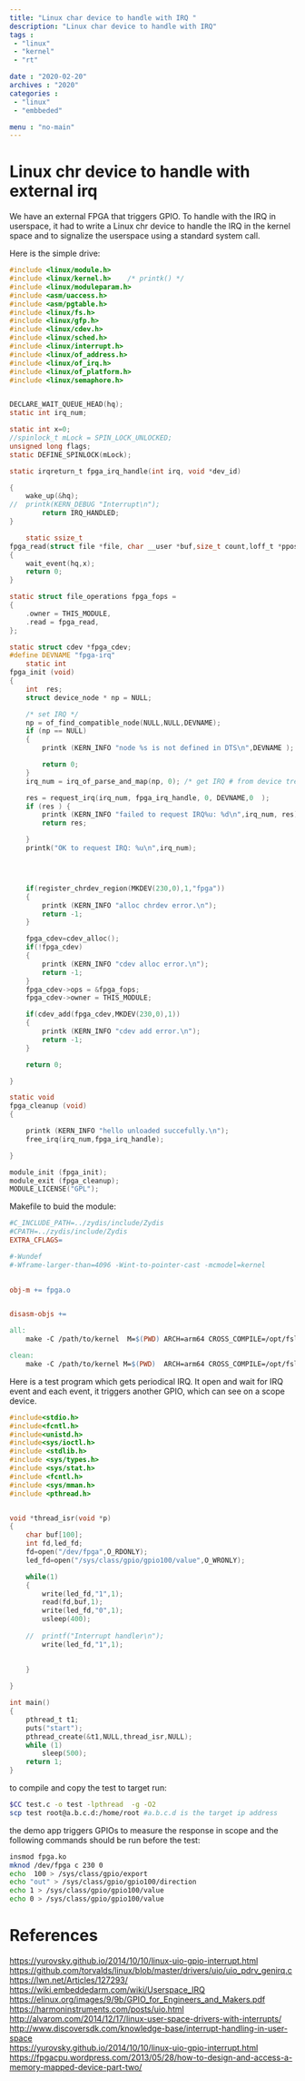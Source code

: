 ```yaml
---
title: "Linux char device to handle with IRQ "
description: "Linux char device to handle with IRQ"
tags : 
 - "linux"
 - "kernel"
 - "rt"

date : "2020-02-20"
archives : "2020"
categories : 
 - "linux"
 - "embbeded"

menu : "no-main"
---
```

# Linux chr device to handle with external irq

We have an external FPGA that triggers GPIO. To handle with the IRQ in userspace, it had to write a Linux chr device to handle the IRQ in the kernel space and to signalize the userspace using a standard system call. 

Here is the simple drive:

```c
#include <linux/module.h>
#include <linux/kernel.h>    /* printk() */
#include <linux/moduleparam.h>
#include <asm/uaccess.h>
#include <asm/pgtable.h>
#include <linux/fs.h>
#include <linux/gfp.h>
#include <linux/cdev.h>
#include <linux/sched.h>
#include <linux/interrupt.h>
#include <linux/of_address.h>
#include <linux/of_irq.h>
#include <linux/of_platform.h> 
#include <linux/semaphore.h>


DECLARE_WAIT_QUEUE_HEAD(hq);
static int irq_num;

static int x=0;
//spinlock_t mLock = SPIN_LOCK_UNLOCKED;
unsigned long flags;
static DEFINE_SPINLOCK(mLock);

static irqreturn_t fpga_irq_handle(int irq, void *dev_id)

{
	wake_up(&hq);
//	printk(KERN_DEBUG "Interrupt\n");
    	return IRQ_HANDLED;
}

	static ssize_t
fpga_read(struct file *file, char __user *buf,size_t count,loff_t *ppos)
{
	wait_event(hq,x);	
	return 0;
}

static struct file_operations fpga_fops =
{
	.owner = THIS_MODULE,
	.read = fpga_read,
};

static struct cdev *fpga_cdev;
#define DEVNAME "fpga-irq"
	static int
fpga_init (void)
{
	int  res;
	struct device_node * np = NULL;

	/* set IRQ */
	np = of_find_compatible_node(NULL,NULL,DEVNAME);
	if (np == NULL)
	{
		printk (KERN_INFO "node %s is not defined in DTS\n",DEVNAME );

		return 0;
	}
	irq_num = irq_of_parse_and_map(np, 0); /* get IRQ # from device tree */

	res = request_irq(irq_num, fpga_irq_handle, 0, DEVNAME,0  );
	if (res ) {
		printk (KERN_INFO "failed to request IRQ%u: %d\n",irq_num, res);
		return res;   

	}
	printk("OK to request IRQ: %u\n",irq_num);




	if(register_chrdev_region(MKDEV(230,0),1,"fpga"))
	{
		printk (KERN_INFO "alloc chrdev error.\n");
		return -1;
	}

	fpga_cdev=cdev_alloc();
	if(!fpga_cdev)
	{
		printk (KERN_INFO "cdev alloc error.\n");
		return -1;
	}
	fpga_cdev->ops = &fpga_fops;
	fpga_cdev->owner = THIS_MODULE;

	if(cdev_add(fpga_cdev,MKDEV(230,0),1))
	{
		printk (KERN_INFO "cdev add error.\n");
		return -1;
	}

	return 0;

}

static void
fpga_cleanup (void)
{

	printk (KERN_INFO "hello unloaded succefully.\n");
	free_irq(irq_num,fpga_irq_handle);

}

module_init (fpga_init);
module_exit (fpga_cleanup);
MODULE_LICENSE("GPL");
```



Makefile to buid the module:

```makefile
#C_INCLUDE_PATH=../zydis/include/Zydis
#CPATH=../zydis/include/Zydis
EXTRA_CFLAGS=

#-Wundef 
#-Wframe-larger-than=4096 -Wint-to-pointer-cast -mcmodel=kernel 
 

obj-m += fpga.o


disasm-objs +=  

all:
	make -C /path/to/kernel  M=$(PWD) ARCH=arm64 CROSS_COMPILE=/opt/fsl-imx-xwayland/4.14-sumo/sysroots/x86_64-pokysdk-linux/usr/bin/aarch64-poky-linux/aarch64-poky-linux-   modules

clean:
	make -C /path/to/kernel M=$(PWD)  ARCH=arm64 CROSS_COMPILE=/opt/fsl-imx-xwayland/4.14-sumo/sysroots/x86_64-pokysdk-linux/usr/bin/aarch64-poky-linux/aarch64-poky-linux-  modules  clean

```

Here is a test program which gets periodical IRQ. It open and wait for IRQ event and each event, it triggers another GPIO, which can see on a scope device.

```c
#include<stdio.h>
#include<fcntl.h>
#include<unistd.h>
#include<sys/ioctl.h>
#include <stdlib.h>
#include <sys/types.h>
#include <sys/stat.h>
#include <fcntl.h>
#include <sys/mman.h>
#include <pthread.h>


void *thread_isr(void *p)
{
	char buf[100];
	int fd,led_fd;
	fd=open("/dev/fpga",O_RDONLY);
	led_fd=open("/sys/class/gpio/gpio100/value",O_WRONLY);

	while(1)
	{
		write(led_fd,"1",1);		
		read(fd,buf,1);
		write(led_fd,"0",1);
		usleep(400);
		
	//	printf("Interrupt handler\n");
		write(led_fd,"1",1);
		
		
	}

}

int main()
{
	pthread_t t1;
	puts("start");
	pthread_create(&t1,NULL,thread_isr,NULL);
	while (1)
		sleep(500);
	return 1;
}
```
to compile and copy the test to target run:
```bash
$CC test.c -o test -lpthread  -g -O2
scp test root@a.b.c.d:/home/root #a.b.c.d is the target ip address
```

the demo app triggers GPIOs to measure the response in scope and the following commands should be run before the test:
```bash
insmod fpga.ko
mknod /dev/fpga c 230 0
echo  100 > /sys/class/gpio/export 
echo "out" > /sys/class/gpio/gpio100/direction
echo 1 > /sys/class/gpio/gpio100/value
echo 0 > /sys/class/gpio/gpio100/value
```

# References
https://yurovsky.github.io/2014/10/10/linux-uio-gpio-interrupt.html  
https://github.com/torvalds/linux/blob/master/drivers/uio/uio_pdrv_genirq.c  
https://lwn.net/Articles/127293/  
https://wiki.embeddedarm.com/wiki/Userspace_IRQ</br>
https://elinux.org/images/9/9b/GPIO_for_Engineers_and_Makers.pdf</br>
https://harmoninstruments.com/posts/uio.html</br>
http://alvarom.com/2014/12/17/linux-user-space-drivers-with-interrupts/</br>
http://www.discoversdk.com/knowledge-base/interrupt-handling-in-user-space</br>
https://yurovsky.github.io/2014/10/10/linux-uio-gpio-interrupt.html</br>
https://fpgacpu.wordpress.com/2013/05/28/how-to-design-and-access-a-memory-mapped-device-part-two/</br>
